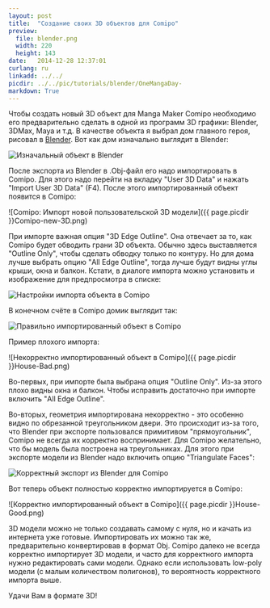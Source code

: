 ```yaml
---
layout: post
title:  "Создание своих 3D объектов для Comipo"
preview: 
  file: blender.png
  width: 220
  height: 143
date:   2014-12-28 12:37:01
curlang: ru
linkadd: ../../
picdir: ../../pic/tutorials/blender/OneMangaDay-
markdown: True
---
```


Чтобы создать новый 3D объект для Manga Maker Comipo необходимо его предварительно сделать в одной из программ 3D графики: Blender, 3DMax, Maya и т.д. В качестве объекта я выбрал дом главного героя, рисовал в <a href="http://www.blender.org/" target="_blank">Blender</a>. Вот как дом изначально выглядит в Blender:

<img src="{{ page.picdir }}Blender-init-object.png" alt="Изначальный объект в Blender" class="imgshad">

После экспорта из Blender в .Obj-файл его надо импортировать в Comipo. Для этого надо перейти на вкладку "User 3D Data" и нажать "Import User 3D Data" (F4). После этого импортированный объект появится в Comipo:

![Comipo: Импорт новой пользовательской 3D модели]({{ page.picdir }}Comipo-new-3D.png)

При импорте важная опция "3D Edge Outline". Она отвечает за то, как Comipo будет обводить грани 3D объекта. Обычно здесь выставляется "Outline Only", чтобы сделать обводку только по контуру. Но для дома лучше выбрать опцию "All Edge Outline", тогда лучше будут видны углы крыши, окна и балкон. Кстати, в диалоге импорта можно установить и изображение для предпросмотра в списке:

<img src="{{ page.picdir }}Comipo-thumbnail.png" alt="Настройки импорта объекта в Comipo" class="imgshad">

В конечном счёте в Comipo домик выглядит так:

<img src="{{ page.picdir }}Comipo-3D-result.png" alt="Правильно импортированный объект в Comipo" class="imgshad">

Пример плохого импорта:

![Некорректно импортированный объект в Comipo]({{ page.picdir }}House-Bad.png)

Во-первых, при импорте была выбрана опция "Outline Only". Из-за этого плохо видны окна и балкон. Чтобы исправить достаточно при импорте включить "All Edge Outline".

Во-вторых, геометрия импортирована некорректно - это особенно видно по обрезанной треугольником двери. Это происходит из-за того, что Blender при экспорте пользовался примитивом "прямоугольник", Comipo не всегда их корректно воспринимает. Для Comipo желательно, что бы модель была построена на треугольниках. Для этого при экспорте модели из Blender надо включить опцию "Triangulate Faces":

<img src="{{ page.picdir }}Blender-export.png" alt="Корректный экспорт из Blender для Comipo" class="imgshad">

Вот теперь объект полностью корректно импортируется в Comipo:

![Корректно импортированный объект в Comipo]({{ page.picdir }}House-Good.png)

3D модели можно не только создавать самому с нуля, но и качать из интернета уже готовые. Импортировать их можно так же, предварительно конвертировав в формат Obj. Comipo далеко не всегда корректно импортирует 3D модели, и часто для корректного импорта нужно редактировать сами модели. Однако если использовать low-poly модели (с малым количеством полигонов), то вероятность корректного импорта выше.

Удачи Вам в формате 3D!

